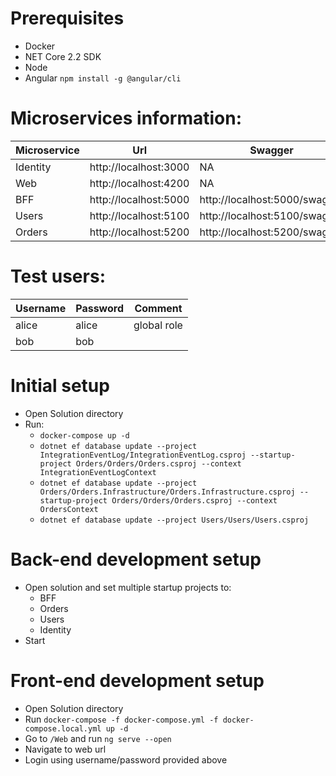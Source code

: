 # Prerequisites
* Docker
* NET Core 2.2 SDK
* Node
* Angular `npm install -g @angular/cli`

# Microservices information:
Microservice | Url | Swagger
--- | --- | ---
Identity | http://localhost:3000 | NA
Web | http://localhost:4200 | NA
BFF | http://localhost:5000 | http://localhost:5000/swagger
Users | http://localhost:5100 | http://localhost:5100/swagger
Orders | http://localhost:5200 | http://localhost:5200/swagger

# Test users:
Username | Password | Comment
--- | --- | ---
alice | alice | global role
bob | bob | 

# Initial setup
* Open Solution directory
* Run:
  * `docker-compose up -d`
  * `dotnet ef database update --project IntegrationEventLog/IntegrationEventLog.csproj --startup-project Orders/Orders/Orders.csproj --context IntegrationEventLogContext`
  * `dotnet ef database update --project Orders/Orders.Infrastructure/Orders.Infrastructure.csproj --startup-project Orders/Orders/Orders.csproj --context OrdersContext`
  * `dotnet ef database update --project Users/Users/Users.csproj`

# Back-end development setup
* Open solution and set multiple startup projects to:
  * BFF
  * Orders
  * Users
  * Identity
* Start

# Front-end development setup
* Open Solution directory
* Run `docker-compose -f docker-compose.yml -f docker-compose.local.yml up -d`
* Go to `/Web` and run `ng serve --open`
* Navigate to web url
* Login using username/password provided above
